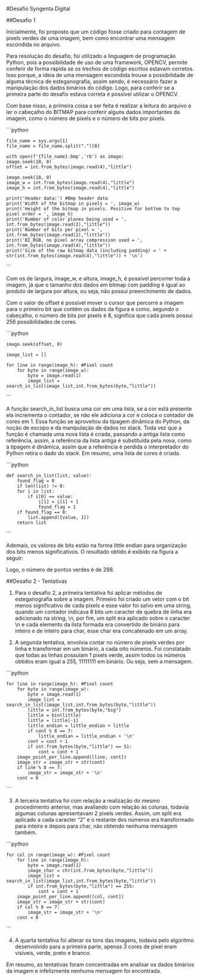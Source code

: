 #Desafio Syngenta Digital

##Desafio 1

Inicialmente, foi proposto que um código fosse criado para contagem de pixels verdes de uma imagem, bem como encontrar uma mensagem escondida no arquivo. 

Para resolução do desafio, foi utilizado a linguagem de programação Python, pois a possibilidade de uso de uma framework, OPENCV, permite conferir de forma rápida se os trechos de código escritos estavam corretos. Isso porque, a ideia de uma mensagem escondida trouxe a possibilidade de alguma técnica de esteganografia, assim sendo, é necessário fazer a manipulação dos dados binários do código. Logo, para conferir se a primeira parte do desafio estava correta é possível utilizar o OPENCV.

Com base nisso, a primeira coisa a ser feita é realizar a leitura do arquivo e ler o cabeçalho do BITMAP para conferir alguns dados importantes da imagem, como o número de pixels e o número de bits por pixels.

´´´python

    file_name = sys.argv[1] 
    file_name = file_name.split(".")[0]

    with open(f'{file_name}.bmp','rb') as image:
    image.seek(10, 0)
    offset = int.from_bytes(image.read(4),"little")
    
    image.seek(18, 0)
    image_w = int.from_bytes(image.read(4),"little")
    image_h = int.from_bytes(image.read(4),"little")
    
    print('Header data:') #Bmp header data
    print('Width of the bitmap in pixels = ', image_w)
    print('Height of the bitmap in pixels. Positive for bottom to top pixel order = ', image_h)
    print('Number of color planes being used = ', int.from_bytes(image.read(2),"little"))
    print('Number of bits per pixel = ', int.from_bytes(image.read(2),"little"))
    print('BI_RGB, no pixel array compression used = ', int.from_bytes(image.read(4),"little"))
    print('Size of the raw bitmap data (including padding) = ' + str(int.from_bytes(image.read(4),"little")) + '\n')
´´´

Com os de largura, image_w, e altura, image_h, é possível percorrer toda a imagem, já que o tamanho dos dados em bitmap com padding é igual ao produto de largura por altura, ou seja, não possui preenchimento de dados. 

Com o valor de offset é possível mover o cursor que percorre a imagem para o primeiro bit que contém os dados da figura e como, segundo o cabeçalho, o número de bits por pixels é 8, significa que cada pixels possui 256 possibilidades de cores. 

´´´python

    image.seek(offset, 0)
    
    image_list = []
    
    for line in range(image_h): #Pixel count
        for byte in range(image_w):
            byte = image.read(1)
			image_list = search_in_list(image_list,int.from_bytes(byte,"little"))
´´´

A função search_in_list busca uma cor em uma lista, se a cor está presente ela incrementa o contador, se não ele adiciona a cor e coloca o contador de cores em 1. Essa função se aproveitou da tipagem dinâmica do Python, da noção de escopo e da manipulação de dados no stack. Toda vez que a função é chamada uma nova lista é criada, passando a antiga lista como referência, assim, a referência da lista antiga é substituída pela nova, como a tipagem é dinâmica, assim que a referência é perdida o interpretador do Python retira o dado do stack. Em resumo, uma lista de cores é criada.

´´´python

    def search_in_list(list, value):
		found_flag = 0
		if len(list) != 0:
        for i in list:
            if i[0] == value:
                i[1] = i[1] + 1
                found_flag = 1
		if found_flag == 0:
			list.append([value, 1])
		return list
´´´

Ademais, os valores de bits estão na forma little endian para organização dos bits menos significativos. O resultado obtido é exibido na figura a seguir:

Logo, o número de pontos verdes é de 298.

##Desafio 2 - Tentativas

1. Para o desafio 2, a primeira tentativa foi aplicar métodos de esteganografia sobre a imagem. Primeiro foi criado um vetor com o bit menos significativo de cada pixels e esse valor foi salvo em uma string, quando um contador indicava 8 bits um caracter de quebra de linha era adicionado na string, \n, por fim, um split era aplicado sobre o caracter \n e cada elemento da lista formada era convertido de binário para inteiro e de inteiro para char, esse char era concatenado em um array. 

2. A segunda tentativa, envolvia contar no número de pixels verdes por linha e transformar em um binário, a cada oito números. Foi constatado que todas as linhas possuíam 1 pixels verde, assim todos os números obtidos eram igual a 255, 11111111 em binário. Ou seja, sem a mensagem.

´´´python

    for line in range(image_h): #Pixel count
        for byte in range(image_w):
            byte = image.read(1)
            image_list = search_in_list(image_list,int.from_bytes(byte,"little"))
            little = int.from_bytes(byte,"big")
            little = bin(little)
            little = little[-1]
            little_endian = little_endian + little
            if cont % 8 == 7:
                little_endian = little_endian + '\n'
            cont = cont + 1
            if int.from_bytes(byte,"little") == 51:
                cont = cont + 1
        image_point_per_line.append([line, cont])
        image_str = image_str + str(cont)
        if line % 8 == 7:
            image_str = image_str + '\n'
        cont = 0
´´´

3. A terceira tentativa foi com relação a realização do mesmo procedimento anterior, mas avaliando com relação às colunas, todavia algumas colunas apresentavam 2 pixels verdes. Assim, um split era aplicado a cada caracter “2” e o restante dos números era transformado para inteiro e depois para char, não obtendo nenhuma mensagem também.

´´´python

    for col in range(image_w): #Pixel count
        for line in range(image_h):
            byte = image.read(1)
            image_char = chr(int.from_bytes(byte,"little"))
            image_list = search_in_list(image_list,int.from_bytes(byte,"little"))
            if int.from_bytes(byte,"little") == 255:
                cont = cont + 1
        image_point_per_line.append([col, cont])
        image_str = image_str + str(cont)
        if col % 8 == 7:
            image_str = image_str + '\n'
        cont = 0
´´´

4. A quarta tentativa foi alterar os tons das imagens, todavia pelo algoritmo desenvolvido para a primeira parte, apenas 3 cores de pixel eram visíveis, verde, preto e branco.

Em resumo, as tentativas foram concentradas em analisar os dados binários da imagem e infelizmente nenhuma mensagem foi encontrada.
 

